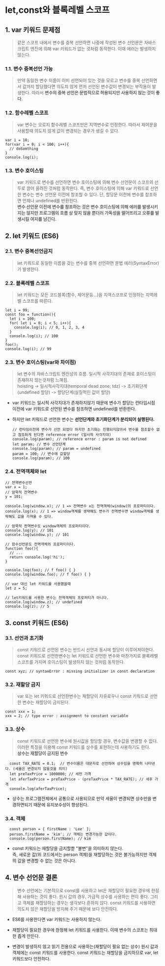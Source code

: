 # let,const와 블록레벨 스코프
## 1. var 키워드 문제점
> 같은 스코프 내에서 변수를 중복 선언하면 나중에 작성된 변수 선언문은 자바스크립트 엔진에 의해 var 키워드가 없는 것처럼 동작한다. 이때 에러는 발생하지 않는다.

### 1.1. 변수 중복선언 가능
> 만약 동일한 변수 이름이 이미 선언되어 있는 것을 모르고 변수를 중복 선언하면서 값까지 할당했다면 의도치 않게 먼저 선언된 변수값이 변경되는 부작용이 발생한다. 따라서 **변수의 중복 선언은 문법적으로 허용되지만 사용하지 않는 것이 좋다.**
### 1.2. 함수레벨 스코프
> var 변수는 오로지 함수레벨 스코프만은 지역변수로 인정한다. 따라서 제어문을 사용할때 의도치 않게 값이 변경되는 경우가 생길 수 있다.

    var i = 10;
    for(var i = 0; i < 100; i++){
      // doSomthing
    }
    console.log(i);
### 1.3. 변수 호이스팅
> var 키워드로 변수를 선언하면 변수 호이스팅에 의해 변수 선언문이 스코프의 선두로 끌어 올려진 것처럼 동작한다. 즉, 변수 호이스팅에 의해 var 키워드로 선언한 변수는 변수 선언문 이전에 참조할 수 있다. 단, 할당문 이전에 변수를 참조하면 언제나 undefined를 반환한다.<br>
**변수 선언문 이전에 변수를 참조하는 것은 변수 호이스팅에 의해 에러를 발생시키지는 않지만 프로그램의 흐름 상 맞지 않을 뿐더러 가독성을 떨어뜨리고 오류를 발생시킬 여지를 남긴다.**
## 2. let 키워드 (ES6)
### 2.1. 변수 중복선언금지
> let 키워드로 동일한 이름을 갖는 변수를 중복 선언하면 문법 에러(SyntaxError)가 발생한다.
### 2.2. 블록레벨 스코프
> let 키워드는 모든 코드블록(함수, 제어문등...)을 지역스코프로 인정하는 지역레벨 스코프를 따른다.

    let i = 99;
    const foo = function(){
      let i = 100;
      for( let i = 0; i < 5; i++){
        console.log(i); // 0, 1, 2, 3, 4
      }
      console.log(i); // 100
    }
    foo();
    console.log(i); // 99
### 2.3. 변수 호이스팅(var와 차이점)
> let 변수의 자바스크립트 엔진상의 흐름. 일시적 사각지대의 존재로 호이스팅이 존재하지 않는것처럼 느껴짐.<br>
hoisting -> 일시적사각지대(temporal dead zone; tdz) -> 초기화단계(undefined 할당) -> 할당단계(실질적인 값이 할당)
- var 키워드는 일시적 사각지대가 존재하지않기 때문에 변수가 할당는 런타임시점 이전에 var 키워드로 선언된 변수를 참조하면 undefined를 반환한다.
- 하지만 let 키워드로 선언한 변수는 **선언단계와 초기화단계가 분리되어 실행된다.**

      // 런타임이전에 변수가 선언 되었다 하지만 초기화는 진행되지않아서 변수를 참조할수 없고 참조하게 된다면 reference error (일시적 사각지대)
      console.log(param); // reference error : param is not defined
      let param; // 변수 선언단계
      console.log(param); // param = undefined
      param = 100; // 변수에 값할당
      console.log(param); // 100
### 2.4. 전역객체와 let

    // 전역변수선언
    var x = 1;
    // 암묵적 전역변수
    y = 101;

    console.log(window.x); // 1 => 전역변수 x는 전역객체(window)의 프로퍼티이다.
    console.log(x); // 1 => window객체를 생략해도 변수가 전역변수면 window객체를 생략해도 값을 가져올 수 있다.

    // 암묵적 전역변수도 window객체의 프로퍼티이다.
    console.log(y); // 101
    console.log(window.y); // 101

    // 함수선언문도 전역객체의 프로퍼티이다.
    function foo(){
      // ...
      return console.log('hi');
    }

    console.log(foo); // f foo() { }
    console.log(window.foo); // f foo() { }

    // var 대신 let 키워드를 사용했을때
    let z = 5;

    // let키워드를 사용한 변수는 전역객체의 프로퍼티가 아니다.
    console.log(window.z); // undefined
    console.log(z); // 5
## 3. const 키워드 (ES6)
### 3.1. 선언과 초기화
> const 키워드로 선언된 변수는 반드시 선언과 동시에 할당이 이루어져야한다.<br>
const 키워드로 선언한변수는 let 키워드로 선언한 변수와 마찬가지로 블록레벨 스코프를 가지며 호이스팅이 발생하지 않는 것처럼 동작한다.

    const xyz; // syntaxError : missing initializer in const declaration

### 3.2. 재할당 금지
> var 또는 let 키워드로 선언한변수는 재할당이 자유로우나 const 키워드로 선언한 변수는 재할당이 금지된다.

    const xxx = 1;
    xxx = 2; // type error : assignment to constant variable
### 3.3. 상수
> const 키워드로 선언한 변수에 원시값을 할당할 경우, 변수값을 변경할 수 없다. 이러한 특징을 이용해 const 키워드를 상수를 표현하는데 사용하기도 한다.<br>
**상수는 재할당이 금지된 변수**

      const TAX_RATE = 0.1;  // 변수이름은 대문자로 선언하여 상수임을 명확히 나타낸다. (세율은 변경되지 않을것을 의미)
      let preTaxPrice = 1000000; // 세전 가격
      let aferTaxPrice = preTaxPrice - (preTaxPrice * TAX_RATE); // 세후 가격
      console.log(aferTaxPrice);
- 상수는 프로그램전체에서 공통으로 사용되므로 만약 세율이 변경되면 상수만을 변경하면되기 때문에 유지보수성이 향상된다.
### 3.4. 객체
      const person = { firstName : 'Lee' };
      person.firstName = 'kim'; // 객체는 변경가능한 값이다.
      console.log(person.firstName); // kim
- const 키워드는 재할당을 금지할뿐 "불변"을 의미하지 않는다.<br>
즉, 새로운 값(위 코드에서는 person 객체)을 재할당하는 것은 불가능하지만 객체의 값을 변경할 수 없는 것은 아니다.
## 4. 변수 선언문 결론
> 변수 선언에는 기본적으로 const를 사용하고 let은 재할당이 필요한 경우에 한정해 사용하는 것이 좋다. 원시 값의 경우, 가급적 상수를 사용하는 편이 좋다. 그리고 객체를 재할당하는 경우는 생각보다 흔하지 않다. const 키워드를 사용하면 의도치 않은 재할당을 방지해 주기 때문에 보다 안전하다.
- ES6를 사용한다면 var 키워드는 사용하지 않는다.

- 재할당이 필요한 경우에 한정해 let 키워드를 사용한다. 이때 변수의 스코프는 최대한 좁게 만든다.
- 변경이 발생하지 않고 읽기 전용으로 사용하는(재할당이 필요 없는 상수) 원시 값과 객체에는 const 키워드를 사용한다. const 키워드는 재할당을 금지하므로 var, let 키워드보다 안전하다.